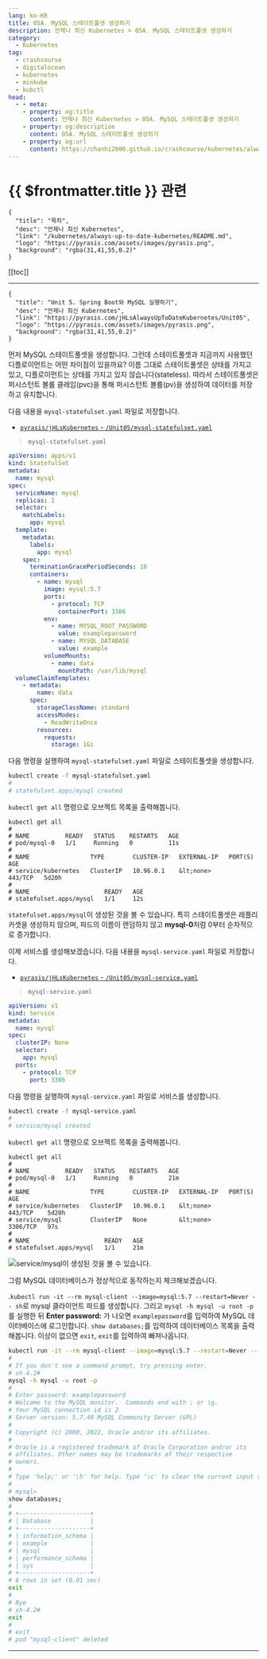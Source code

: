```yaml
---
lang: ko-KR
title: 05A. MySQL 스테이트풀셋 생성하기
description: 언제나 최신 Kubernetes > 05A. MySQL 스테이트풀셋 생성하기
category:
  - Kubernetes
tag:
  - crashcourse
  - digitalocean
  - kubernetes
  - minkube
  - kubctl
head:
  - - meta:
    - property: og:title
      content: 언제나 최신 Kubernetes > 05A. MySQL 스테이트풀셋 생성하기
    - property: og:description
      content: 05A. MySQL 스테이트풀셋 생성하기
    - property: og:url
      content: https://chanhi2000.github.io/crashcourse/kubernetes/always-up-to-date-kubernetes/05A.html
---
```


# {{ $frontmatter.title }} 관련

```component VPCard
{
  "title": "목차",
  "desc": "언제나 최신 Kubernetes",
  "link": "/kubernetes/always-up-to-date-kubernetes/README.md",
  "logo": "https://pyrasis.com/assets/images/pyrasis.png",
  "background": "rgba(31,41,55,0.2)"
}
```

[[toc]]

---

```component VPCard
{
  "title": "Unit 5. Spring Boot와 MySQL 실행하기",
  "desc": "언제나 최신 Kubernetes",
  "link": "https://pyrasis.com/jHLsAlwaysUpToDateKubernetes/Unit05",
  "logo": "https://pyrasis.com/assets/images/pyrasis.png",
  "background": "rgba(31,41,55,0.2)"
}
```

먼저 MySQL 스테이트풀셋을 생성합니다. 그런데 스테이트풀셋과 지금까지 사용했던 디플로이먼트는 어떤 차이점이 있을까요? 이름 그대로 스테이트풀셋은 상태를 가지고 있고, 디플로이먼트는 상태를 가지고 있지 않습니다(stateless). 따라서 스테이트풀셋은 퍼시스턴트 볼륨 클레임(pvc)을 통해 퍼시스턴트 볼륨(pv)을 생성하여 데이터를 저장하고 유지합니다.

다음 내용을 <FontIcon icon="iconfont icon-yaml"/>`mysql-statefulset.yaml` 파일로 저장합니다.

- [<FontIcon icon="iconfont icon-github"/>`pyrasis/jHLsKubernetes` - `/Unit05/`<FontIcon icon="iconfont icon-yaml"/>`mysql-statefulset.yaml`](https://github.com/pyrasis/jHLsKubernetes/blob/main/Unit05/mysql-statefulset.yaml)

> <FontIcon icon="iconfont icon-yaml"/>`mysql-statefulset.yaml`

```yaml
apiVersion: apps/v1
kind: StatefulSet
metadata:
  name: mysql
spec:
  serviceName: mysql
  replicas: 1
  selector:
    matchLabels:
      app: mysql
  template:
    metadata:
      labels:
        app: mysql
    spec:
      terminationGracePeriodSeconds: 10
      containers:
        - name: mysql
          image: mysql:5.7
          ports:
            - protocol: TCP
              containerPort: 3306
          env:
            - name: MYSQL_ROOT_PASSWORD
              value: examplepassword
            - name: MYSQL_DATABASE
              value: example
          volumeMounts:
            - name: data
              mountPath: /var/lib/mysql
  volumeClaimTemplates:
    - metadata:
        name: data
      spec:
        storageClassName: standard
        accessModes:
          - ReadWriteOnce
        resources:
          requests:
            storage: 1Gi
```

다음 명령을 실행하여 <FontIcon icon="iconfont icon-yaml"/>`mysql-statefulset.yaml` 파일로 스테이트풀셋을 생성합니다.

```sh
kubectl create -f mysql-statefulset.yaml
#
# statefulset.apps/mysql created
```

<FontIcon icon="iconfont icon-shell"/>`kubectl get all` 명령으로 오브젝트 목록을 출력해봅니다.

```sh{4,10}
kubectl get all
#
# NAME          READY   STATUS    RESTARTS   AGE
# pod/mysql-0   1/1     Running   0          11s
# 
# NAME                 TYPE        CLUSTER-IP   EXTERNAL-IP   PORT(S)   AGE
# service/kubernetes   ClusterIP   10.96.0.1    &lt;none>        443/TCP   5d20h
# 
# NAME                     READY   AGE
# statefulset.apps/mysql   1/1     12s
```

`statefulset.apps/mysql`이 생성된 것을 볼 수 있습니다. 특히 스테이트풀셋은 레플리카셋을 생성하지 않으며, 파드의 이름이 랜덤하지 않고 **mysql-0**처럼 0부터 순차적으로 증가합니다.

이제 서비스를 생성해보겠습니다. 다음 내용을 <FontIcon icon="iconfont icon-yaml"/>`mysql-service.yaml` 파일로 저장합니다.

- [<FontIcon icon="iconfont icon-github"/>`pyrasis/jHLsKubernetes` - `/Unit05/`<FontIcon icon="iconfont icon-yaml"/>`mysql-service.yaml`](https://github.com/pyrasis/jHLsKubernetes/blob/main/Unit05/mysql-service.yaml)

> <FontIcon icon="iconfont icon-yaml"/>`mysql-service.yaml`

```yaml
apiVersion: v1
kind: Service
metadata:
  name: mysql
spec:
  clusterIP: None
  selector:
    app: mysql
  ports:
    - protocol: TCP
      port: 3306
```

다음 명령을 실행하여 <FontIcon icon="iconfont icon-yaml"/>`mysql-service.yaml` 파일로 서비스를 생성합니다.

```sh
kubectl create -f mysql-service.yaml
#
# service/mysql created
```

<FontIcon icon="iconfont icon-shell"/>`kubectl get all` 명령으로 오브젝트 목록을 출력해봅니다.

```sh{8}
kubectl get all
#
# NAME          READY   STATUS    RESTARTS   AGE
# pod/mysql-0   1/1     Running   0          21m
# 
# NAME                 TYPE        CLUSTER-IP   EXTERNAL-IP   PORT(S)    AGE
# service/kubernetes   ClusterIP   10.96.0.1    &lt;none>        443/TCP    5d20h
# service/mysql        ClusterIP   None         &lt;none>        3306/TCP   97s
# 
# NAME                     READY   AGE
# statefulset.apps/mysql   1/1     21m
```

![<FontIcon icon="fas fa-dharmachakra"/>`service/mysql`이 생성된 것을 볼 수 있습니다.](https://pyrasis.com/assets/images/jHLsAlwaysUpToDateKubernetes/Unit05/1.png)

그럼 MySQL 데이터베이스가 정상적으로 동작하는지 체크해보겠습니다.

.<FontIcon icon="iconfont icon-shell"/>`kubectl run -it --rm mysql-client --image=mysql:5.7 --restart=Never -- sh`로 mysql 클라이언트 파드를 생성합니다. 그리고 <FontIcon icon="iconfont icon-shell"/>`mysql -h mysql -u root -p`를 실행한 뒤 **Enter password:** 가 나오면 `examplepassword`를 입력하여 <FontIcon icon="iconfont icon-mysql"/>MySQL 데이터베이스에 로그인합니다. `show databases;`를 입력하여 데이터베이스 목록을 출력해봅니다. 이상이 없으면 `exit`, `exit`를 입력하여 빠져나옵니다.

```sh
kubectl run -it --rm mysql-client --image=mysql:5.7 --restart=Never -- sh
#
# If you don't see a command prompt, try pressing enter.
# sh-4.2# 
mysql -h mysql -u root -p
#
# Enter password: examplepassword
# Welcome to the MySQL monitor.  Commands end with ; or \g.
# Your MySQL connection id is 2
# Server version: 5.7.40 MySQL Community Server (GPL)
# 
# Copyright (c) 2000, 2022, Oracle and/or its affiliates.
# 
# Oracle is a registered trademark of Oracle Corporation and/or its
# affiliates. Other names may be trademarks of their respective
# owners.
# 
# Type 'help;' or '\h' for help. Type '\c' to clear the current input statement.
# 
# mysql>
show databases;
#
# +--------------------+
# | Database           |
# +--------------------+
# | information_schema |
# | example            |
# | mysql              |
# | performance_schema |
# | sys                |
# +--------------------+
# 6 rows in set (0.01 sec)
exit
#
# Bye
# sh-4.2# 
exit
# 
# exit
# pod "mysql-client" deleted
```

---

<TagLinks />